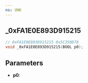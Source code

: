 ```yaml
---
ns: UNK
---
```

## _0xFA1E0E893D915215

```c
// 0xFA1E0E893D915215 0x5C350D78
void _0xFA1E0E893D915215(BOOL p0);
```


## Parameters
* **p0**: 

